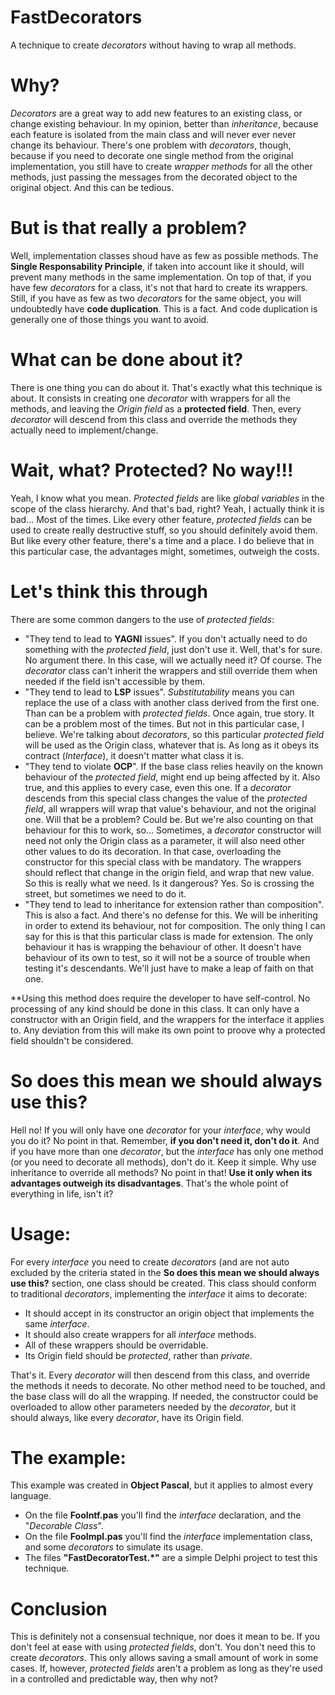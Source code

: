 # FastDecorators
A technique to create *decorators* without having to wrap all methods.

# Why?
*Decorators* are a great way to add new features to an existing class, or change existing behaviour. In my opinion, better than *inheritance*, because each feature is isolated from the main class and will never ever never change its behaviour.
There's one problem with *decorators*, though, because if you need to decorate one single method from the original implementation, you still have to create *wrapper methods* for all the other methods, just passing the messages from the decorated object to the original object. And this can be tedious.

# But is that really a problem?
Well, implementation classes shoud have as few as possible methods. The **Single Responsability Principle**, if taken into account like it should, will prevent many methods in the same implementation. On top of that, if you have few *decorators* for a class, it's not that hard to create its wrappers.
Still, if you have as few as two *decorators* for the same object, you will undoubtedly have **code duplication**. This is a fact. And code duplication is generally one of those things you want to avoid.

# What can be done about it?
There is one thing you can do about it. That's exactly what this technique is about.
It consists in creating one *decorator* with wrappers for all the methods, and leaving the *Origin field* as a **protected field**.
Then, every *decorator* will descend from this class and override the methods they actually need to implement/change.

# Wait, what? Protected? No way!!!
Yeah, I know what you mean. *Protected fields* are like *global variables* in the scope of the class hierarchy. And that's bad, right?
Yeah, I actually think it is bad... Most of the times. Like every other feature, *protected fields* can be used to create really destructive stuff, so you should definitely avoid them. But like every other feature, there's a time and a place. I do believe that in this particular case, the advantages might, sometimes, outweigh the costs.

# Let's think this through
There are some common dangers to the use of *protected fields*:
* "They tend to lead to **YAGNI** issues". If you don't actually need to do something with the *protected field*, just don't use it.
  Well, that's for sure. No argument there. In this case, will we actually need it? Of course. The *decorator* class can't inherit the wrappers and still override them when needed if the field isn't accessible by them.
* "They tend to lead to **LSP** issues". *Substitutability* means you can replace the use of a class with another class derived from the first one. Than can be a problem with *protected fields*.
  Once again, true story. It can be a problem most of the times. But not in this particular case, I believe. We're talking about *decorators*, so this particular *protected field* will be used as the Origin class, whatever that is. As long as it obeys its contract (*Interface*), it doesn't matter what class it is.
* "They tend to violate **OCP**". If the base class relies heavily on the known behaviour of the *protected field*, might end up being affected by it.
  Also true, and this applies to every case, even this one. If a *decorator* descends from this special class changes the value of the *protected field*, all wrappers will wrap that value's behaviour, and not the original one. Will that be a problem? Could be. But we're also counting on that behaviour for this to work, so... Sometimes, a *decorator* constructor will need not only the Origin class as a parameter, it will also need other other values to do its decoration. In that case, overloading the constructor for this special class with be mandatory. The wrappers should reflect that change in the origin field, and wrap that new value. So this is really what we need. Is it dangerous? Yes. So is crossing the street, but sometimes we need to do it.
* "They tend to lead to inheritance for extension rather than composition". 
  This is also a fact. And there's no defense for this. We will be inheriting in order to extend its behaviour, not for composition.
  The only thing I can say for this is that this particular class is made for extension. The only behaviour it has is wrapping the behaviour of other. It doesn't have behaviour of its own to test, so it will not be a source of trouble when testing it's descendants. We'll just have to make a leap of faith on that one.
  
**Using this method does require the developer to have self-control. No processing of any kind should be done in this class. It can only have a constructor with an Origin field, and the wrappers for the interface it applies to. Any deviation from this will make its own point to proove why a protected field shouldn't be considered.

# So does this mean we should always use this?
Hell no! If you will only have one *decorator* for your *interface*, why would you do it? No point in that. Remember, **if you don't need it, don't do it**. And if you have more than one *decorator*, but the *interface* has only one method (or you need to decorate all methods), don't do it. Keep it simple. Why use inheritance to override all methods? No point in that!
**Use it only when its advantages outweigh its disadvantages**. That's the whole point of everything in life, isn't it?

# Usage:
For every *interface* you need to create *decorators* (and are not auto excluded by the criteria stated in the **So does this mean we should always use this?** section, one class should be created.
This class should conform to traditional *decorators*, implementing the *interface* it aims to decorate:
* It should accept in its constructor an origin object that implements the same *interface*.
* It should also create wrappers for all *interface* methods.
* All of these wrappers should be overridable.
* Its Origin field should be *protected*, rather than *private*.

That's it. Every *decorator* will then descend from this class, and override the methods it needs to decorate. No other method need to be touched, and the base class will do all the wrapping. If needed, the constructor could be overloaded to allow other parameters needed by the *decorator*, but it should always, like every *decorator*, have its Origin field.

# The example:
This example was created in **Object Pascal**, but it applies to almost every language.
* On the file **FooIntf.pas** you'll find the *interface* declaration, and the "*Decorable Class*".
* On the file **FooImpl.pas** you'll find the *interface* implementation class, and some *decorators* to simulate its usage.
* The files **"FastDecoratorTest.*"** are a simple Delphi project to test this technique.

# Conclusion
This is definitely not a consensual technique, nor does it mean to be. If you don't feel at ease with using *protected fields*, don't. You don't need this to create *decorators*. This only allows saving a small amount of work in some cases.
If, however, *protected fields* aren't a problem as long as they're used in a controlled and predictable way, then why not? 
